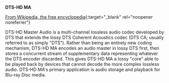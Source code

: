 <!-- markdownlint-disable MD041-->
**DTS-HD MA**<br>

[From Wikipedia, the free encyclopedia](https://en.wikipedia.org/wiki/DTS-HD_Master_Audio){:target="\_blank" rel="noopener noreferrer"}

DTS-HD Master Audio is a multi-channel lossless audio codec developed by DTS that extends the lossy DTS Coherent Acoustics codec (DTS CA; usually referred to as simply "DTS"). Rather than being an entirely new coding mechanism, DTS-HD MA encodes an audio master in lossy DTS first, then stores a concurrent stream of supplementary data representing whatever the DTS encoder discarded. This gives DTS-HD MA a lossy "core" able to be played back by devices that cannot decode the more complex lossless audio. DTS-HD MA's primary application is audio storage and playback for Blu-ray Disc media.
<!-- markdownlint-enable MD041-->
